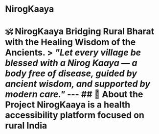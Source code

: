 # NirogKaaya
# 🕉️ NirogKaaya  **Bridging Rural Bharat with the Healing Wisdom of the Ancients.**  > *"Let every village be blessed with a Nirog Kaaya — a body free of disease, guided by ancient wisdom, and supported by modern care."*  ---  ## 📜 About the Project  **NirogKaaya** is a health accessibility platform focused on **rural India**
